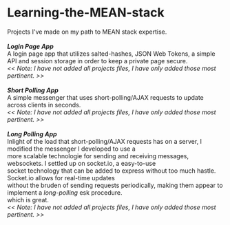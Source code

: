 # Learning-the-MEAN-stack
Projects I've made on my path to MEAN stack expertise. <br/> <br/>
***Login Page App*** <br/>
A login page app that utilizes salted-hashes, JSON Web Tokens, a simple API and session storage in order to keep a private page secure. <br/>
*<< Note: I have not added all projects files, I have only added those most pertinent. >>* <br/> <br/>
***Short Polling App*** <br/>
A simple messenger that uses short-polling/AJAX requests to update across clients in seconds. <br/>
*<< Note: I have not added all projects files, I have only added those most pertinent. >>* <br/> <br/>
***Long Polling App*** <br/>
Inlight of the load that short-polling/AJAX requests has on a server, I modified the messenger I developed to use a <br/>
more scalable technologie for sending and receiving messages, websockets. I settled up on socket.io, a easy-to-use <br/>
socket technology that can be added to express without too much hastle. Socket.io allows for real-time updates <br/>
without the bruden of sending requests periodically, making them appear to implement a *long-polling* esk procedure. <br/>
which is great. <br/>
*<< Note: I have not added all projects files, I have only added those most pertinent. >>* 
